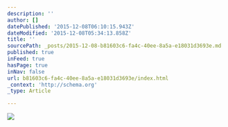```yaml
---
description: ''
author: []
datePublished: '2015-12-08T06:10:15.943Z'
dateModified: '2015-12-08T05:34:13.858Z'
title: ''
sourcePath: _posts/2015-12-08-b81603c6-fa4c-40ee-8a5a-e18031d3693e.md
published: true
inFeed: true
hasPage: true
inNav: false
url: b81603c6-fa4c-40ee-8a5a-e18031d3693e/index.html
_context: 'http://schema.org'
_type: Article

---
```

![](https://the-grid-user-content.s3-us-west-2.amazonaws.com/1e509cd9-d598-4f4d-86aa-ad09421e1eb4.png)